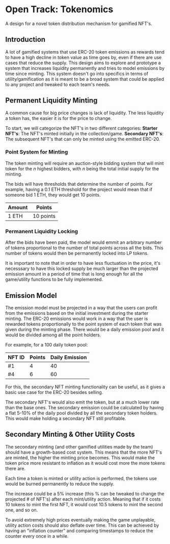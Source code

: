 # Open Track: Tokenomics

A design for a novel token distribution mechanism for gamified NFT's. 

## Introduction

A lot of gamified systems that use ERC-20 token emissions as rewards tend to have a high decline in token value as time goes by, even if there are use cases that reduce the supply. This design aims to explore and prototype a system that increases liquidity permanently and tries to model emissions by time since minting. This system doesn't go into specifics in terms of utility/gamification as it is meant to be a broad system that could be applied to any project and tweaked to each team's needs.

## Permanent Liquidity Minting

A common cause for big price changes is lack of liquidity. The less liquidity a token has, the easier it is for the price to change. 

To start, we will categorize the NFT's in two different categories:
**Starter NFT's**: The NFT's minted initially in the collection/game.
**Secondary NFT's**: The subsequent NFT's that can only be minted using the emitted ERC-20.

### Point System for Minting
The token minting will require an auction-style bidding system that will mint token for the *n* highest bidders, with *n* being the total initial supply for the minting.

The bids will have thresholds that determine the number of points. For example, having a 0.1 ETH threshold for the project would mean that if someone bid 1 ETH, they would get 10 points.

|Amount| Points |
|--|--|
| 1 ETH |10 points  |

### Permanent Liquidity Locking
After the bids have been paid, the model would emmit an arbitrary number of tokens proportional to the number of total points across all the bids. This number of tokens would then be permanently locked into LP tokens.

It is important to note that in order to have less fluctuation in the price, it's necesssary to have this locked supply be much larger than the projected emission amount in a period of time that is long enough for all the game/utility functions to be fully implemented.

## Emission Model
The emission model must be projected in a way that the users can profit from the emissions based on the initial investment during the starter minting. The ERC-20 emissions would work in a way that the user is rewarded tokens proportionally to the point system of each token that was given during the minting phase. 
There would be a daily emission pool and it would be divided among all the point holders.

For example, for a 100 daily token pool:

| NFT ID | Points  |Daily Emission|
|--|--|--|
|#1  |4  |40	|
|#4 | 6 | 60|


 For this, the secondary NFT minting functionality can be useful, as it gives a basic use case for the ERC-20 besides selling. 

The secondary NFT's would also emit the token, but at a much lower rate than the base ones.
The secondary emission could be calculated by having a flat 5-10% of the daily pool divided by all the secondary token holders. This would make holding a secondary NFT still profitable. 

## Secondary Minting & Other Utility Costs
The secondary minting (and other gamified utilities made by the team) should have a growth-based cost system. This means that the more NFT's are minted, the higher the minting price becomes. This would make the token price more resistant to inflation as it would cost more the more tokens there are.

Each time a token is minted or utility action is performed, the tokens use would be burned permanently to reduce the supply.

The increase could be a 5% increase (this % can be tweaked to change the projected # of NFT's) after each mint/utility action. Meaning that if it costs 10 tokens to mint the first NFT, it would cost 10.5 tokens to mint the second one, and so on.

To avoid extremely high prices eventually making the game unplayable, utility action costs should also deflate over time. This can be achieved by having an "inflation counter" and comparing timestamps to reduce the counter every once in a while. 
